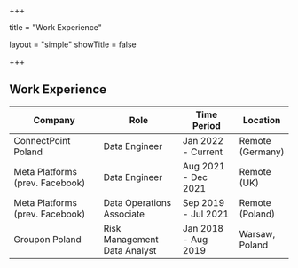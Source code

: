 +++

title = "Work Experience"

layout = "simple"
showTitle = false

+++

## Work Experience

| Company                             | Role                              | Time Period             | Location             |
|-------------------------------------|-----------------------------------|-------------------------|----------------------|
| ConnectPoint Poland                 | Data Engineer                     | Jan 2022 <br>- Current  | Remote <br>(Germany) |
| Meta Platforms <br>(prev. Facebook) | Data Engineer                     | Aug 2021 <br>- Dec 2021 | Remote <br>(UK)      |
| Meta Platforms <br>(prev. Facebook) | Data Operations <br> Associate    | Sep 2019 <br>- Jul 2021 | Remote <br>(Poland)  |
| Groupon Poland                      | Risk Management <br> Data Analyst | Jan 2018 <br>- Aug 2019 | Warsaw,<br>Poland    |
